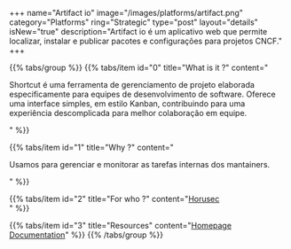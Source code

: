 +++
name="Artifact io"
image="/images/platforms/artifact.png"
category="Platforms"
ring="Strategic"
type="post"
layout="details"
isNew="true"
description="Artifact io é um aplicativo web que permite localizar, instalar e publicar pacotes e configurações para projetos CNCF."
+++

{{% tabs/group %}}
  {{% tabs/item id="0" title="What is it ?" content="<p>Shortcut é uma ferramenta de gerenciamento de projeto elaborada especificamente para equipes de desenvolvimento de software. Oferece uma interface simples, em estilo Kanban, contribuindo para uma experiência descomplicada para melhor colaboração em equipe.</p>" %}}
  
  {{% tabs/item id="1" title="Why ?" content="<p>Usamos para gerenciar e monitorar as tarefas internas dos mantainers.</p>" %}}
  
  {{% tabs/item id="2" title="For who ?" content="<a href='https://horusec.io/site/'>Horusec</a><br />" %}}

  {{% tabs/item id="3" title="Resources" content="<a href='https://shortcut.com/'>Homepage</a> <br /> <a href='https://shortcut.com/webinars'>Documentation</a>" %}}
{{% /tabs/group %}}